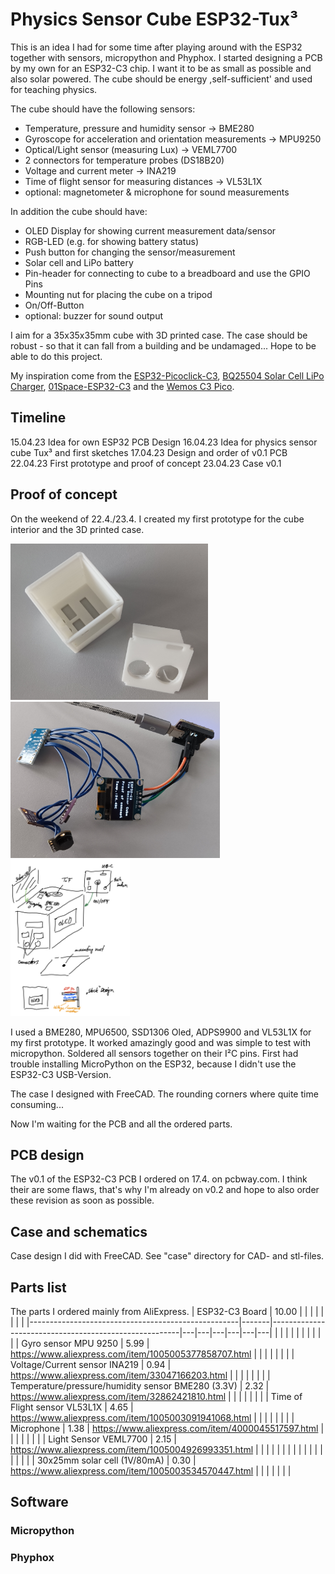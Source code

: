 # Physics Sensor Cube ESP32-Tux³

This is an idea I had for some time after playing around with the ESP32 together with sensors, micropython and Phyphox. I started designing a PCB by my own for an ESP32-C3 chip. I want it to be as small as possible and also solar powered. The cube should be energy ,self-sufficient' and used for teaching physics. 

The cube should have the following sensors:
- Temperature, pressure and humidity sensor &rarr; BME280
- Gyroscope for acceleration and orientation measurements &rarr; MPU9250
- Optical/Light sensor (measuring Lux) &rarr; VEML7700
- 2 connectors for temperature probes (DS18B20)
- Voltage and current meter &rarr; INA219
- Time of flight sensor for measuring distances &rarr; VL53L1X
- optional: magnetometer & microphone for sound measurements

In addition the cube should have:
- OLED Display for showing current measurement data/sensor
- RGB-LED (e.g. for showing battery status)
- Push button for changing the sensor/measurement
- Solar cell and LiPo battery
- Pin-header for connecting to cube to a breadboard and use the GPIO Pins
- Mounting nut for placing the cube on a tripod
- On/Off-Button
- optional: buzzer for sound output

I aim for a 35x35x35mm cube with 3D printed case. The case should be robust - so that it can fall from a building and be undamaged... Hope to be able to do this project. 

My inspiration come from the [ESP32-Picoclick-C3](https://github.com/makermoekoe/Picoclick-C3), [BQ25504 Solar Cell LiPo Charger](https://hackaday.io/project/158837-ultra-low-power-lipo-charger-via-energy-harvesting), [01Space-ESP32-C3](https://github.com/01Space/ESP32-C3-0.42LCD) and the [Wemos C3 Pico](https://www.wemos.cc/en/latest/c3/c3_pico.html).

## Timeline

15.04.23 Idea for own ESP32 PCB Design
16.04.23 Idea for physics sensor cube Tux³ and first sketches
17.04.23 Design and order of v0.1 PCB
22.04.23 First prototype and proof of concept
23.04.23 Case v0.1

## Proof of concept

On the weekend of 22.4./23.4. I created my first prototype for the cube interior and the 3D printed case. 

<img src="case_v01.jpg" alt="Case v01" height="250"/> <img src="tux3_prototype_2.jpg" alt="First prototype of Tux Cube" height="250"/><img src="idea_sketch_tux_cube.png" alt="idea sketch" height="250"/>

I used a BME280, MPU6500, SSD1306 Oled, ADPS9900 and VL53L1X for my first prototype. It worked amazingly good and was simple to test with micropython. Soldered all sensors together on their I²C pins. First had trouble installing MicroPython on the ESP32, because I didn't use the ESP32-C3 USB-Version.

The case I designed with FreeCAD. The rounding corners where quite time consuming...

Now I'm waiting for the PCB and all the ordered parts.

## PCB design
The v0.1 of the ESP32-C3 PCB I ordered on 17.4. on pcbway.com. I think their are some flaws, that's why I'm already on v0.2 and hope to also order these revision as soon as possible.

## Case and schematics
Case design I did with FreeCAD. See "case" directory for CAD- and stl-files.

## Parts list
The parts I ordered mainly from AliExpress.
| ESP32-C3 Board                                     | 10.00 |                                                       |   |   |   |   |   |   |
|----------------------------------------------------|-------|-------------------------------------------------------|---|---|---|---|---|---|
|                                                    |       |                                                       |   |   |   |   |   |   |
| Gyro sensor MPU 9250                               | 5.99  | https://www.aliexpress.com/item/1005005377858707.html |   |   |   |   |   |   |
| Voltage/Current sensor INA219                      | 0.94  | https://www.aliexpress.com/item/33047166203.html      |   |   |   |   |   |   |
| Temperature/pressure/humidity sensor BME280 (3.3V) | 2.32  | https://www.aliexpress.com/item/32862421810.html      |   |   |   |   |   |   |
| Time of Flight sensor VL53L1X                      | 4.65  | https://www.aliexpress.com/item/1005003091941068.html |   |   |   |   |   |   |
| Microphone                                         | 1.38  | https://www.aliexpress.com/item/4000045517597.html    |   |   |   |   |   |   |
| Light Sensor VEML7700                              | 2.15  | https://www.aliexpress.com/item/1005004926993351.html |   |   |   |   |   |   |
|                                                    |       |                                                       |   |   |   |   |   |   |
| 30x25mm solar cell (1V/80mA)                       | 0.30  | https://www.aliexpress.com/item/1005003534570447.html |   |   |   |   |   |   |

## Software

### Micropython
### Phyphox
